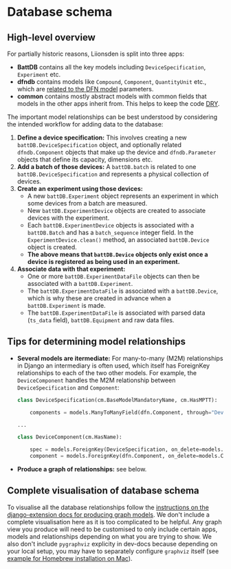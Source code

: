 # Database schema

## High-level overview

For partially historic reasons, Liionsden is split into three apps:

- **BattDB** contains all the key models including `DeviceSpecification`,
  `Experiment` etc.
- **dfndb** contains models like `Compound`, `Component`, `QuantityUnit` etc.,
  which are [related to the DFN
  model](https://github.com/ndrewwang/dfndb-django) parameters.
- **common** contains mostly abstract models with common fields that models in
  the other apps inherit from. This helps to keep the code
  [DRY](https://www.digitalocean.com/community/tutorials/what-is-dry-development).

The important model relationships can be best understood by considering the
intended workflow for adding data to the database:

1. **Define a device specification:** This involves creating a new
   `battDB.DeviceSpecification` object, and optionally related `dfndb.Component`
   objects that make up the device and `dfndb.Parameter` objects that define its
   capacity, dimensions etc.
2. **Add a batch of those devices:** A `battDB.batch` is related to one
   `battDB.DeviceSpecification` and represents a physical collection of devices.
3. **Create an experiment using those devices:**
    - A new `battDB.Experiment` object represents an experiment in which some
      devices from a batch are measured.
    - New `battDB.ExperimentDevice` objects are created to associate devices
      with the experiment.
    - Each `battDB.ExperimentDevice` objects is associated with a `battDB.Batch`
      and has a `batch_sequence` integer field. In the
      `ExperimentDevice.clean()` method, an associated `battDB.Device` object is
      created.
    - **The above means that `battDB.Device` objects only exist once a device is
      registered as being used in an experiment.**
4. **Associate data with that experiment:**
    - One or more `battDB.ExperimentDataFile` objects can then be associated
      with a `battDB.Experiment`.
    - The `battDB.ExperimentDataFile` is associated with a `battDB.Device`,
      which is why these are created in advance when a `battDB.Experiment` is
      made.
    - The `battDB.ExperimentDataFile` is associated with parsed data (`ts_data`
      field), `battDB.Equipment` and raw data files.

## Tips for determining model relationships

- **Several models are itermediate:** For many-to-many (M2M) relationships in
  Django an intermediary is often used, which itself has ForeignKey
  relationships to each of the two other models. For example, the
  `DeviceComponent` handles the M2M relationship between `DeviceSpecification`
  and `Component`:

    ```python
    class DeviceSpecification(cm.BaseModelMandatoryName, cm.HasMPTT):

        components = models.ManyToManyField(dfn.Component, through="DeviceComponent")

    ...

    class DeviceComponent(cm.HasName):

        spec = models.ForeignKey(DeviceSpecification, on_delete=models.CASCADE)
        component = models.ForeignKey(dfn.Component, on_delete=models.CASCADE)
    ```

- **Produce a graph of relationships:** see below.

## Complete visualisation of database schema

To visualise all the database relationships follow the [instructions on the
django-extension docs for producing graph
models](https://django-extensions.readthedocs.io/en/latest/graph_models.html).
We don't include a complete visualisation here as it is too complicated to be
helpful. Any graph view you produce will need to be customised to only include
certain apps, models and relationships depending on what you are trying to show.
We also don't include `pygraphviz` explicity in dev-docs because depending on
your local setup, you may have to separately configure `graphviz` itself (see
[example for Homebrew installation on
Mac](https://dev.to/mathewchan/instruction-to-install-pygraphviz-package-in-pycharm-in-macos-21ip)).
